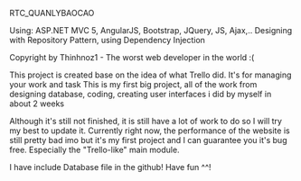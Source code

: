 RTC_QUANLYBAOCAO 

Using: ASP.NET MVC 5, AngularJS, Bootstrap, JQuery, JS, Ajax,..
Designing with Repository Pattern, using Dependency Injection

Copyright by Thinhnoz1 - The worst web developer in the world :(

This project is created base on the idea of what Trello did. It's for managing your work and task
This is my first big project, all of the work from designing database, coding, creating user interfaces
i did by myself in about 2 weeks

Although it's still not finished, it is still have a lot of work to do so I will try my best to update it.
Currently right now, the performance of the website is still pretty bad imo but it's my first project and I can guarantee you it's bug free.
Especially the "Trello-like" main module. 

I have include Database file in the github!
Have fun ^^!
